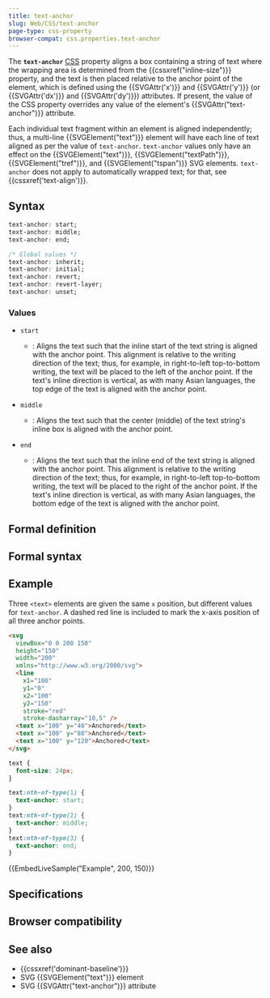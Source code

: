 ```yaml
---
title: text-anchor
slug: Web/CSS/text-anchor
page-type: css-property
browser-compat: css.properties.text-anchor
---
```




The **`text-anchor`** [CSS](/Web/CSS) property aligns a box containing a string of text where the wrapping area is determined from the {{cssxref("inline-size")}} property, and the text is then placed relative to the anchor point of the element, which is defined using the {{SVGAttr('x')}} and {{SVGAttr('y')}} (or {{SVGAttr('dx')}} and {{SVGAttr('dy')}}) attributes. If present, the value of the CSS property overrides any value of the element's {{SVGAttr("text-anchor")}} attribute.

Each individual text fragment within an element is aligned independently; thus, a multi-line {{SVGElement("text")}} element will have each line of text aligned as per the value of `text-anchor`. `text-anchor` values only have an effect on the {{SVGElement("text")}}, {{SVGElement("textPath")}}, {{SVGElement("tref")}}, and {{SVGElement("tspan")}} SVG elements. `text-anchor` does not apply to automatically wrapped text; for that, see {{cssxref('text-align')}}.

## Syntax

```css
text-anchor: start;
text-anchor: middle;
text-anchor: end;

/* Global values */
text-anchor: inherit;
text-anchor: initial;
text-anchor: revert;
text-anchor: revert-layer;
text-anchor: unset;
```

### Values

- `start`

  - : Aligns the text such that the inline start of the text string is aligned with the anchor point. This alignment is relative to the writing direction of the text; thus, for example, in right-to-left top-to-bottom writing, the text will be placed to the left of the anchor point. If the text's inline direction is vertical, as with many Asian languages, the top edge of the text is aligned with the anchor point.

- `middle`

  - : Aligns the text such that the center (middle) of the text string's inline box is aligned with the anchor point.

- `end`

  - : Aligns the text such that the inline end of the text string is aligned with the anchor point. This alignment is relative to the writing direction of the text; thus, for example, in right-to-left top-to-bottom writing, the text will be placed to the right of the anchor point. If the text's inline direction is vertical, as with many Asian languages, the bottom edge of the text is aligned with the anchor point.

## Formal definition



## Formal syntax



## Example

Three `<text>` elements are given the same `x` position, but different values for `text-anchor`. A dashed red line is included to mark the x-axis position of all three anchor points.

```html
<svg
  viewBox="0 0 200 150"
  height="150"
  width="200"
  xmlns="http://www.w3.org/2000/svg">
  <line
    x1="100"
    y1="0"
    x2="100"
    y2="150"
    stroke="red"
    stroke-dasharray="10,5" />
  <text x="100" y="40">Anchored</text>
  <text x="100" y="80">Anchored</text>
  <text x="100" y="120">Anchored</text>
</svg>
```

```css hidden
text {
  font-size: 24px;
}
```

```css
text:nth-of-type(1) {
  text-anchor: start;
}
text:nth-of-type(2) {
  text-anchor: middle;
}
text:nth-of-type(3) {
  text-anchor: end;
}
```

{{EmbedLiveSample("Example", 200, 150)}}

## Specifications



## Browser compatibility



## See also

- {{cssxref('dominant-baseline')}}
- SVG {{SVGElement("text")}} element
- SVG {{SVGAttr("text-anchor")}} attribute
